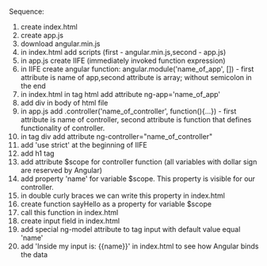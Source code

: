 Sequence:
1. create index.html
2. create app.js
3. download angular.min.js
4. in index.html add scripts (first - angular.min.js,second - app.js)
5. in app.js create IIFE (immediately invoked function expression)
6. in IIFE create angular function: angular.module('name_of_app', []) - first attribute is name of app,second attribute is array; without semicolon in the end
7. in index.html in tag html add attribute ng-app='name_of_app'
8. add div in body of html file
9. in app.js add .controller('name_of_controller', function(){...}) - first attribute is name of controller, second attribute is function that defines functionality of controller.
10. in tag div add attribute ng-controller="name_of_controller"
11. add 'use strict' at the beginning of IIFE
12. add h1 tag 
13. add attribute $scope for controller function (all variables with dollar sign are reserved by Angular)
14. add property 'name' for variable $scope. This property is visible for our controller.
15. in double curly braces we can write this property in index.html
16. create function sayHello as a property for variable $scope
17. call this function in index.html
18. create input field in index.html
19. add special ng-model attribute to tag input with default value equal 'name'
20. add 'Inside my input is: {{name}}' in index.html to see how Angular binds the data